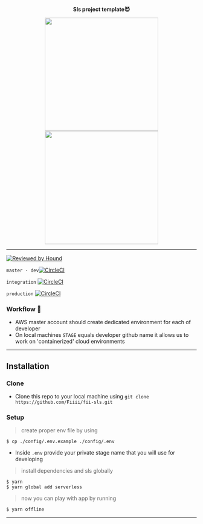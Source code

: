 <p align="center">
  <b>Sls project template😈</b>
</p>

 <p align="center">
  <a href="https://serverless.com"><img src="https://user-images.githubusercontent.com/2752551/30405068-a7733b34-989e-11e7-8f66-7badaf1373ed.png" height="300" width="300"></a>
  <a href="https://serverless.com"><img src="https://media.giphy.com/media/Lny6Rw04nsOOc/giphy.gif" height="300" width="300"></a>
</p>

 ---
 [![Reviewed by Hound](https://img.shields.io/badge/Reviewed_by-Hound-8E64B0.svg)](https://houndci.com)

 `master - dev`[![CircleCI](https://circleci.com/gh/Fiiii/fii-sls/tree/master.svg?style=svg)](https://circleci.com/gh/Fiiii/fii-sls/tree/master)

`integration` [![CircleCI](https://circleci.com/gh/Fiiii/fii-sls/tree/integration.svg?style=svg)](https://circleci.com/gh/Fiiii/fii-sls/tree/integration)

`production` [![CircleCI](https://circleci.com/gh/Fiiii/fii-sls/tree/production.svg?style=svg)](https://circleci.com/gh/Fiiii/fii-sls/tree/production)


 ### Workflow 🙉

* AWS master account should create dedicated environment for each of developer
* On local machines `STAGE` equals developer github name it allows us to work on 'containerized' cloud environments

 ---

## Installation

### Clone
- Clone this repo to your local machine using `git clone https://github.com/Fiiii/fii-sls.git`

### Setup

> create proper env file by using
```shell
$ cp ./config/.env.example ./config/.env
```
- Inside `.env` provide your private stage name that you will use for developing

> install dependencies and sls globally
```shell
$ yarn
$ yarn global add serverless
```

> now you can play with app by running
```shell
$ yarn offline
```

---
